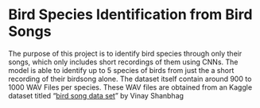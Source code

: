 # Bird Species Identification from Bird Songs
The purpose of this project is to identify bird species through only their songs, which only includes short recordings of them using CNNs. The model is able to identify up to 5 species of birds from just the a short recording of their birdsong alone. The dataset itself contain around 900 to 1000 WAV Files per species. These WAV files are obtained from an Kaggle dataset titled “[bird song data set](https://www.kaggle.com/datasets/vinayshanbhag/bird-song-data-set)” by Vinay Shanbhag
